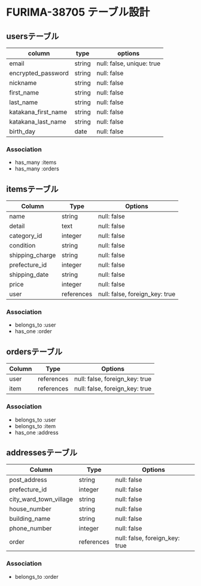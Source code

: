# FURIMA-38705 テーブル設計

## usersテーブル

| column              | type   | options                   |
| ------------------- | ------ | ------------------------- |
| email               | string | null: false, unique: true |
| encrypted_password  | string | null: false               |
| nickname            | string | null: false               |
| first_name          | string | null: false               |
| last_name           | string | null: false               |
| katakana_first_name | string | null: false               |
| katakana_last_name  | string | null: false               |
| birth_day           | date   | null: false               |

### Association

- has_many :items
- has_many :orders

## itemsテーブル

| Column          | Type       | Options                        |
| --------------- | ---------- | ------------------------------ |
| name            | string     | null: false                    |
| detail          | text       | null: false                    |
| category_id     | integer    | null: false                    |
| condition       | string     | null: false                    |
| shipping_charge | string     | null: false                    |
| prefecture_id   | integer    | null: false                    |
| shipping_date   | string     | null: false                    |
| price           | integer    | null: false                    |
| user            | references | null: false, foreign_key: true |

### Association

- belongs_to :user
- has_one :order

## ordersテーブル

| Column | Type       | Options                        |
| ------ | ---------- | ------------------------------ |
| user   | references | null: false, foreign_key: true |
| item   | references | null: false, foreign_key: true |

### Association

- belongs_to :user
- belongs_to :item
- has_one :address

## addressesテーブル

| Column                 | Type       | Options                        |
| ---------------------- | ---------- | ------------------------------ |
| post_address           | string     | null: false                    |
| prefecture_id          | integer    | null: false                    |
| city_ward_town_village | string     | null: false                    |
| house_number           | string     | null: false                    |
| building_name          | string     | null: false                    |
| phone_number           | integer    | null: false                    |
| order                  | references | null: false, foreign_key: true |

### Association

- belongs_to :order